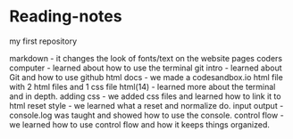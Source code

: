 # Reading-notes
my first repository


markdown - it changes the look of fonts/text on the website pages
coders computer - learned about how to use the terminal
git intro -  learned about Git and how to use github
html docs - we made a codesandbox.io html file with 2 html files and 1 css file
html(14) - learned more about the terminal and in depth.
adding css - we added css files and learned how to link it to html
reset style - we learned what a reset and normalize do. 
input output - console.log was taught and showed how to use the console. 
control flow - we learned how to use control flow and how it keeps things organized.
